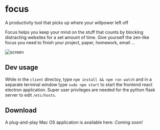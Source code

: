 # focus
A productivity tool that picks up where your willpower left off

Focus helps you keep your mind on the stuff that counts by blocking distracting websites for a set amount of time. Give yourself the zen-like focus you need to finish your project, paper, homework, email ...

![screen](/../screens/screen.png)

## Dev usage
While in the `client` directoy, type `npm install && npm run watch` and in a separate terminal window type `sudo npm start` to start the frontend react electron application. Super user privileges are needed for the python flask server to edit `/etc/hosts`.

## Download

A plug-and-play Mac OS application is available here: _Coming soon!_
